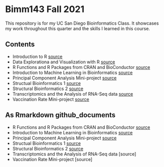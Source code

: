 # Bimm143 Fall 2021 
This repository is for my UC San Diego Bioinformatics Class. 
It showcases my work throughout this quarter and the skills I learned in this course. 

## Contents 
- Introduction to R [source](https://github.com/camrynmccann/bimm143/blob/main/class04/Class04.pdf)
- Data Explorationa and Visualization with R [source](https://github.com/camrynmccann/bimm143/blob/main/Class05/Class05.pdf)
- R Functions and R Packages from CRAN and BioConductor [source](https://github.com/camrynmccann/bimm143/blob/main/Class06/Class06.pdf) 
- Introduction to Machine Learning in Bioinformatics [source](https://github.com/camrynmccann/bimm143/blob/main/Class08*/Class08-.pdf)
- Principal Component Analysis Mini-project [source](https://github.com/camrynmccann/bimm143/blob/main/Class09_MiniProject/Class09_MiniProject.pdf)
- Structual Bioinformatics 1 [source](https://github.com/camrynmccann/bimm143/blob/main/Class11.pdf)
- Structural Bioinformatics 2 [source](https://github.com/camrynmccann/bimm143/blob/main/Class11_Part2.pdf)
- Transcriptomics and the Analysis of RNA-Seq data [source](https://github.com/camrynmccann/bimm143/blob/main/Class15/Class15pt1.pdf)
- Vaccination Rate Mini-project [source](https://github.com/camrynmccann/bimm143/blob/main/Class17/Class17_Covid19MiniProject.pdf)

## As Rmarkdown github_documents
- R Functions and R Packages from CRAN and BioConductor [source](https://github.com/camrynmccann/bimm143/blob/main/Class06.md)
- Introduction to Machine Learning in Bioinformatics [source](https://github.com/camrynmccann/bimm143/blob/main/Class08!.md)
- Principal Component Analysis Mini-project [source](https://github.com/camrynmccann/bimm143/blob/main/Class09_MiniProject.md)
- Structual Bioinformatics 1 [source](https://github.com/camrynmccann/bimm143/blob/main/Class11.md)
- Structural Bioinformatics 2 [source](https://github.com/camrynmccann/bimm143/blob/main/Class12StructuralBioinformatics2.md)
- Transcriptomics and the Analysis of RNA-Seq data [source]
- Vaccination Rate Mini-project [source]
